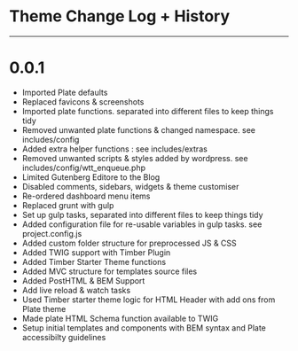 # Theme Change Log + History

*******************************************************************

# 0.0.1

- Imported Plate defaults
- Replaced favicons & screenshots
- Imported plate functions. separated into different files to keep things tidy
- Removed unwanted plate functions & changed namespace. see includes/config
- Added extra helper functions : see includes/extras
- Removed unwanted scripts & styles added by wordpress. see includes/config/wtt_enqueue.php
- Limited Gutenberg Editore to the Blog
- Disabled comments, sidebars, widgets & theme customiser 
- Re-ordered dashboard menu items
- Replaced grunt with gulp
- Set up gulp tasks, separated into different files to keep things tidy
- Added configuration file for re-usable variables in gulp tasks. see project.config.js 
- Added custom folder structure for preprocessed JS & CSS
- Added TWIG support with Timber Plugin 
- Added Timber Starter Theme functions
- Added MVC structure for templates source files
- Added PostHTML & BEM Support
- Add live reload & watch tasks
- Used Timber starter theme logic for HTML Header with add ons from Plate theme
- Made plate HTML Schema function available to TWIG
- Setup initial templates and components with BEM syntax and Plate accessibilty guidelines